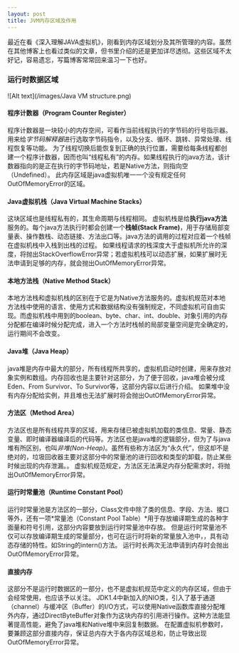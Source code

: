 ```yaml
---
layout: post
title: JVM内存区域及作用
---
```


最近在看《深入理解JAVA虚拟机》，刚看到内存区域划分及其所管理的内容。虽然在其他博客上也看过类似的文章，但书里介绍的还是更加详尽透彻。这些区域不太好记，容易遗忘，写篇博客常常回来温习一下也好。

### 运行时数据区域

![Alt text](/images/Java VM structure.png)

#### 程序计数器（Program Counter Register）
程序计数器是一块较小的内存空间，可看作当前线程执行的字节码的行号指示器。用来给*字节码解释器*进行选取字节码指令，以及分支、循环、跳转、异常处理、线程恢复等功能。
为了线程切换后能恢复到正确的执行位置，需要给每条线程都创建一个程序计数器，因而也叫“线程私有”的内存。如果线程执行的java方法，该计数器指向的是正在执行的字节码地址，若是Native方法，则指向空（Undefined）。
此内存区域是java虚拟机唯一一个没有规定任何OutOfMemoryError的区域。

#### Java虚拟机栈（Java Virtual Machine Stacks）
这块区域也是线程私有的，其生命周期与线程相同。
虚拟机栈是给**执行java方法**服务的。每个java方法执行时都会创建一个**栈帧(Stack Frame)**，用于存储局部变量表、操作数栈、动态链接、方法出口等。java方法的调用的过程对应着一个栈帧在虚拟机栈中入栈到出栈的过程。
如果线程请求的栈深度大于虚拟机所允许的深度，将抛出StackOverflowError异常；若虚拟机栈可以动态扩展，如果扩展时无法申请到足够的内存，就会抛出OutOfMemoryError异常。

#### 本地方法栈（Native Method Stack）
本地方法栈和虚拟机栈的区别在于它是为Native方法服务的。虚拟机规范对本地方法栈中使用的语言、使用方式和数据结构没有强制规定，不同虚拟机可自由实现。而虚拟机栈中用到的boolean、byte、char、int、double、对象引用的内存分配都在编译时候分配完成，进入一个方法时栈帧的局部变量空间是完全确定的，运行期间不会改变。

#### Java堆（Java Heap）
java堆是内存中最大的部分，所有线程所共享的，虚拟机启动时创建，用来存放对象实例和数组。内存回收也是主要针对这部分，为了便于回收，java堆会被分成Eden、From Survivor、To Survivor等，这部分内容以后进行介绍。
如果堆中没有内存分配给实例，并且堆也无法扩展时将会抛出OutOfMemoryError异常。

#### 方法区（Method Area）
方法区也是所有线程共享的区域，用来存储已被虚拟机加载的类信息、常量、静态变量、即时编译器编译后的代码等。方法区也是java堆的逻辑部分，但为了与java堆有所区别，也叫*非堆(Non-Heap)*。虽然有些称方法区为“永久代”，但这却不是绝对的，垃圾回收器主要对这部分中的常量池的进行回收和类型的卸载，防止某些时候出现的内存泄漏。。
虚拟机规范规定，方法区无法满足内存分配需求时，将抛出OutOfMemoryError异常。

#### 运行时常量池（Runtime Constant Pool）
运行时常量池是方法区的一部分，Class文件中除了类的信息、字段、方法、接口等外，还有一项*常量池（Constant Pool Table）*用于存放编译期生成的各种字面量和符号引用，这部分内容要放到运行时常量池中存放。
但是运行时常量池不仅可以存放编译期生成的常量部分，也可在运行时将新的常量放入池中，，具有动态存储的特性。如String的intern()方法。
运行时长两次无法申请到内存时会抛出OutOfMemoryError异常。

#### 直接内存
这部分不是运行时数据区的一部分，也不是虚拟机规范中定义的内存区域，但由于会经常使用，也应该予以关注。
JDK1.4中新加入的NIO类，引入了基于通道（channel）与缓冲区（Buffer）的I/O方式，可以使用Native函数库直接分配堆外内存，通过DirectByteBuffer对象作为这块内存的引用进行操作。这种方法能显著提高性能，避免了java堆和Native堆中来回复制数据。
在配置虚拟机参数时，要兼顾这部分直接内存，保证总内存大于各内存区域总和，防止导致出现OutOfMemoryError异常。





